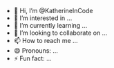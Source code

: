 - 👋 Hi, I’m @KatherineInCode
- 👀 I’m interested in ...
- 🌱 I’m currently learning ...
- 💞️ I’m looking to collaborate on ...
- 📫 How to reach me ...
- 😄 Pronouns: ...
- ⚡ Fun fact: ...

<!---
KatherineInCode/KatherineInCode is a ✨ special ✨ repository because its `README.md` (this file) appears on your GitHub profile.
You can click the Preview link to take a look at your changes.
--->
